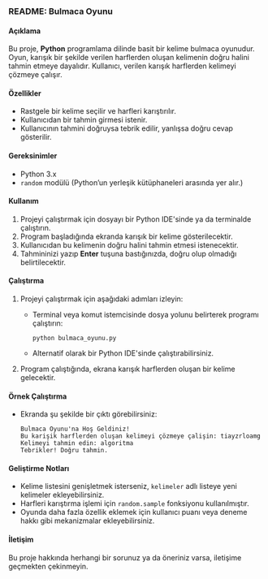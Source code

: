 ### README: Bulmaca Oyunu

#### Açıklama
Bu proje, **Python** programlama dilinde basit bir kelime bulmaca oyunudur. Oyun, karışık bir şekilde verilen harflerden oluşan kelimenin doğru halini tahmin etmeye dayalıdır. Kullanıcı, verilen karışık harflerden kelimeyi çözmeye çalışır.

#### Özellikler
- Rastgele bir kelime seçilir ve harfleri karıştırılır.
- Kullanıcıdan bir tahmin girmesi istenir.
- Kullanıcının tahmini doğruysa tebrik edilir, yanlışsa doğru cevap gösterilir.

#### Gereksinimler
- Python 3.x
- `random` modülü (Python’un yerleşik kütüphaneleri arasında yer alır.)

#### Kullanım
1. Projeyi çalıştırmak için dosyayı bir Python IDE'sinde ya da terminalde çalıştırın.
2. Program başladığında ekranda karışık bir kelime gösterilecektir.
3. Kullanıcıdan bu kelimenin doğru halini tahmin etmesi istenecektir.
4. Tahmininizi yazıp **Enter** tuşuna bastığınızda, doğru olup olmadığı belirtilecektir.

#### Çalıştırma
1. Projeyi çalıştırmak için aşağıdaki adımları izleyin:
   - Terminal veya komut istemcisinde dosya yolunu belirterek programı çalıştırın:
     ```
     python bulmaca_oyunu.py
     ```
   - Alternatif olarak bir Python IDE'sinde çalıştırabilirsiniz.
   
2. Program çalıştığında, ekrana karışık harflerden oluşan bir kelime gelecektir.

#### Örnek Çalıştırma
- Ekranda şu şekilde bir çıktı görebilirsiniz:
  ```
  Bulmaca Oyunu'na Hoş Geldiniz!
  Bu karişik harflerden oluşan kelimeyi çözmeye çalişin: tiayzrloamg
  Kelimeyi tahmin edin: algoritma
  Tebrikler! Doğru tahmin.
  ```

#### Geliştirme Notları
- Kelime listesini genişletmek isterseniz, `kelimeler` adlı listeye yeni kelimeler ekleyebilirsiniz.
- Harfleri karıştırma işlemi için `random.sample` fonksiyonu kullanılmıştır.
- Oyunda daha fazla özellik eklemek için kullanıcı puanı veya deneme hakkı gibi mekanizmalar ekleyebilirsiniz.

#### İletişim
Bu proje hakkında herhangi bir sorunuz ya da öneriniz varsa, iletişime geçmekten çekinmeyin.

